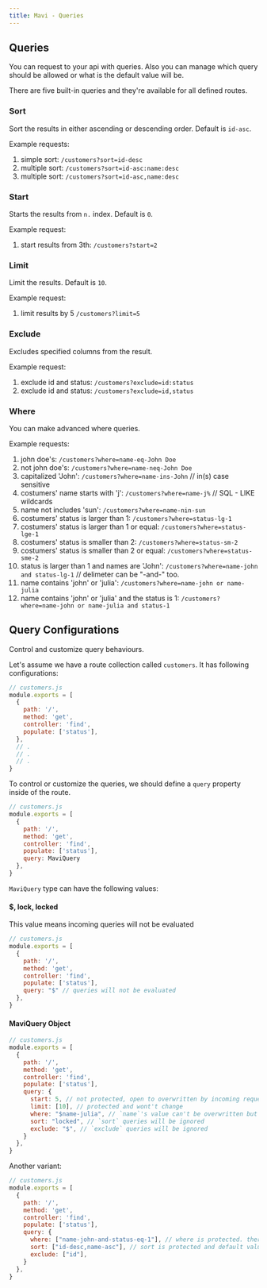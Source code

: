 ```yaml
---
title: Mavi - Queries
---
```


## Queries

You can request to your api with queries. Also you can manage which query should be allowed or what is the default value will be.

There are five built-in queries and they're available for all defined routes.

### Sort

Sort the results in either ascending or descending order. Default is `id-asc`.

Example requests:

1. simple sort: `/customers?sort=id-desc`
1. multiple sort: `/customers?sort=id-asc:name:desc`
1. multiple sort: `/customers?sort=id-asc,name:desc`

### Start

Starts the results from `n.` index. Default is `0`.

Example request:

1. start results from 3th: `/customers?start=2`

### Limit

Limit the results. Default is `10`.

Example request:

1. limit results by 5 `/customers?limit=5`

### Exclude

Excludes specified columns from the result.

Example request:

1. exclude id and status: `/customers?exclude=id:status`
1. exclude id and status: `/customers?exclude=id,status`

### Where

You can make advanced where queries.

Example requests:

1. john doe's: `/customers?where=name-eq-John Doe`
1. not john doe's: `/customers?where=name-neq-John Doe`
1. capitalized 'John': `/customers?where=name-ins-John` // in(s) case sensitive
1. costumers' name starts with 'j': `/customers?where=name-j%` // SQL - LIKE wildcards
1. name not includes 'sun': `/customers?where=name-nin-sun`
1. costumers' status is larger than 1: `/customers?where=status-lg-1`
1. costumers' status is larger than 1 or equal: `/customers?where=status-lge-1`
1. costumers' status is smaller than 2: `/customers?where=status-sm-2`
1. costumers' status is smaller than 2 or equal: `/customers?where=status-sme-2`
1. status is larger than 1 and names are 'John': `/customers?where=name-john and status-lg-1` // delimeter can be "-and-" too.
1. name contains 'john' or 'julia': `/customers?where=name-john or name-julia`
1. name contains 'john' or 'julia' and the status is 1: `/customers?where=name-john or name-julia and status-1`

## Query Configurations

Control and customize query behaviours.

Let's assume we have a route collection called `customers`. It has following configurations:

```js
// customers.js
module.exports = [
  {
    path: '/',
    method: 'get',
    controller: 'find',
    populate: ['status'],
  },
  // .
  // .
  // .
}
```

To control or customize the queries, we should define a `query` property inside of the route.

```js
// customers.js
module.exports = [
  {
    path: '/',
    method: 'get',
    controller: 'find',
    populate: ['status'],
    query: MaviQuery
  },
}
```

`MaviQuery` type can have the following values:

#### $, lock, locked

This value means incoming queries will not be evaluated

```js
// customers.js
module.exports = [
  {
    path: '/',
    method: 'get',
    controller: 'find',
    populate: ['status'],
    query: "$" // queries will not be evaluated
  },
}
```

#### MaviQuery Object

```js
// customers.js
module.exports = [
  {
    path: '/',
    method: 'get',
    controller: 'find',
    populate: ['status'],
    query: {
      start: 5, // not protected, open to overwritten by incoming requests
      limit: [10], // protected and wont't change
      where: "$name-julia", // `name`'s value can't be overwritten but client request can extent this default query.
      sort: "locked", // `sort` queries will be ignored
      exclude: "$", // `exclude` queries will be ignored
    }
  },
}
```

Another variant:

```js
// customers.js
module.exports = [
  {
    path: '/',
    method: 'get',
    controller: 'find',
    populate: ['status'],
    query: {
      where: ["name-john-and-status-eq-1"], // where is protected. there is no need to protect individual columns with $ prefix.
      sort: ["id-desc,name-asc"], // sort is protected and default value will be used
      exclude: ["id"],
    }
  },
}
```
